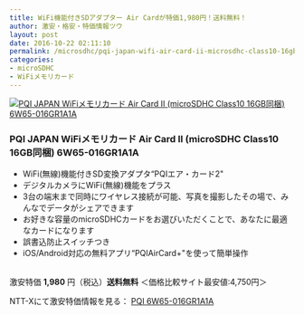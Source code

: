 ```yaml
---
title: WiFi機能付きSDアダプター Air Cardが特価1,980円！送料無料！
author: 激安・格安・特価情報ツウ
layout: post
date: 2016-10-22 02:11:10
permalink: /microsdhc/pqi-japan-wifi-air-card-ii-microsdhc-class10-16gb-6w65-016gr1a1a-1980-nttx.html
categories:
- microSDHC
- WiFiメモリカード
---
```


<div class="img-bg2 img_L">
<a href="//px.a8.net/svt/ejp?a8mat=ZYP6S+8IMA3E+S1Q+BWGDT&#038;a8ejpredirect=//nttxstore.jp/_II_PW15346285" target="_blank"><img border="0" alt="PQI JAPAN WiFiメモリカード Air Card II (microSDHC Class10 16GB同梱) 6W65-016GR1A1A" src="//image.nttxstore.jp/250_images/P/PW/PW15346285.jpg" data-recalc-dims="1" /></a>
</div>

### PQI JAPAN WiFiメモリカード Air Card II (microSDHC Class10 16GB同梱) 6W65-016GR1A1A
<!--more-->

* WiFi(無線)機能付きSD変換アダプタ“PQIエア・カード2"
* デジタルカメラにWiFi(無線)機能をプラス
* 3台の端末まで同時にワイヤレス接続が可能、写真を撮影したその場で、みんなでデータがシェアできます
* お好きな容量のmicroSDHCカードをお選びいただくことで、あなたに最適なカードになります
* 誤書込防止スイッチつき
* iOS/Android対応の無料アプリ“PQIAirCard+"を使って簡単操作

<br clear="all" />激安特価 <span class="tokka-price"><strong>1,980</strong></span> 円（税込）**送料無料**
＜価格比較サイト最安値:4,750円＞

NTT-Xにて激安特価情報を見る： <span class="fs150p"><a href="//px.a8.net/svt/ejp?a8mat=ZYP6S+8IMA3E+S1Q+BWGDT&#038;a8ejpredirect=//nttxstore.jp/_II_PW15346285" target="_blank">PQI 6W65-016GR1A1A</a></span>
